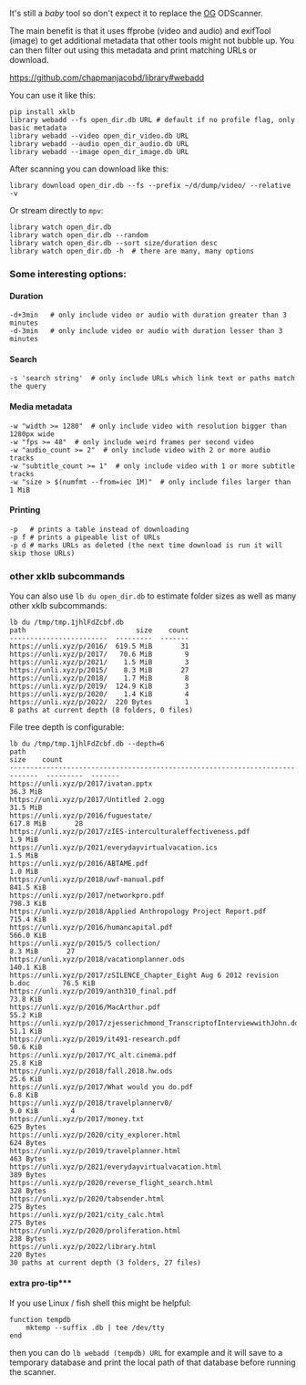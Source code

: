It's still a *baby* tool so don't expect it to replace the [OG](## "original gangster") ODScanner.

The main benefit is that it uses ffprobe (video and audio) and exifTool (image) to get additional metadata that other tools might not bubble up. You can then filter out using this metadata and print matching URLs or download.

https://github.com/chapmanjacobd/library#webadd

You can use it like this:

    pip install xklb
    library webadd --fs open_dir.db URL # default if no profile flag, only basic metadata
    library webadd --video open_dir_video.db URL
    library webadd --audio open_dir_audio.db URL
    library webadd --image open_dir_image.db URL

After scanning you can download like this:

    library download open_dir.db --fs --prefix ~/d/dump/video/ --relative -v

Or stream directly to `mpv`:

    library watch open_dir.db
    library watch open_dir.db --random
    library watch open_dir.db --sort size/duration desc
    library watch open_dir.db -h  # there are many, many options

### Some interesting options:

#### Duration

    -d+3min   # only include video or audio with duration greater than 3 minutes
    -d-3min   # only include video or audio with duration lesser than 3 minutes

#### Search

    -s 'search string'  # only include URLs which link text or paths match the query

#### Media metadata

    -w "width >= 1280"  # only include video with resolution bigger than 1280px wide
    -w "fps >= 48"  # only include weird frames per second video
    -w "audio_count >= 2"  # only include video with 2 or more audio tracks
    -w "subtitle_count >= 1"  # only include video with 1 or more subtitle tracks
    -w "size > $(numfmt --from=iec 1M)"  # only include files larger than 1 MiB

#### Printing

    -p   # prints a table instead of downloading
    -p f # prints a pipeable list of URLs
    -p d # marks URLs as deleted (the next time download is run it will skip those URLs)

### other xklb subcommands

You can also use `lb du open_dir.db` to estimate folder sizes as well as many other xklb subcommands:

    lb du /tmp/tmp.1jhlFdZcbf.db
    path                           size    count
    ------------------------  ---------  -------
    https://unli.xyz/p/2016/  619.5 MiB       31
    https://unli.xyz/p/2017/   70.6 MiB        9
    https://unli.xyz/p/2021/    1.5 MiB        3
    https://unli.xyz/p/2015/    8.3 MiB       27
    https://unli.xyz/p/2018/    1.7 MiB        8
    https://unli.xyz/p/2019/  124.9 KiB        3
    https://unli.xyz/p/2020/    1.4 KiB        4
    https://unli.xyz/p/2022/  220 Bytes        1
    8 paths at current depth (8 folders, 0 files)

File tree depth is configurable:

    lb du /tmp/tmp.1jhlFdZcbf.db --depth=6
    path                                                                                size    count
    -----------------------------------------------------------------------------  ---------  -------
    https://unli.xyz/p/2017/ivatan.pptx                                             36.3 MiB
    https://unli.xyz/p/2017/Untitled 2.ogg                                          31.5 MiB
    https://unli.xyz/p/2016/fuguestate/                                            617.8 MiB       28
    https://unli.xyz/p/2017/zIES-interculturaleffectiveness.pdf                      1.9 MiB
    https://unli.xyz/p/2021/everydayvirtualvacation.ics                              1.5 MiB
    https://unli.xyz/p/2016/ABTAME.pdf                                               1.0 MiB
    https://unli.xyz/p/2018/uwf-manual.pdf                                         841.5 KiB
    https://unli.xyz/p/2017/networkpro.pdf                                         798.3 KiB
    https://unli.xyz/p/2018/Applied Anthropology Project Report.pdf                715.4 KiB
    https://unli.xyz/p/2016/humancapital.pdf                                       566.0 KiB
    https://unli.xyz/p/2015/5 collection/                                            8.3 MiB       27
    https://unli.xyz/p/2018/vacationplanner.ods                                    140.1 KiB
    https://unli.xyz/p/2017/zSILENCE_Chapter_Eight Aug 6 2012 revision b.doc        76.5 KiB
    https://unli.xyz/p/2019/anth310_final.pdf                                       73.8 KiB
    https://unli.xyz/p/2016/MacArthur.pdf                                           55.2 KiB
    https://unli.xyz/p/2017/zjesserichmond_TranscriptofInterviewwithJohn.docx.pdf   51.1 KiB
    https://unli.xyz/p/2019/it491-research.pdf                                      50.6 KiB
    https://unli.xyz/p/2017/YC_alt.cinema.pdf                                       25.8 KiB
    https://unli.xyz/p/2018/fall.2018.hw.ods                                        25.6 KiB
    https://unli.xyz/p/2017/What would you do.pdf                                    6.8 KiB
    https://unli.xyz/p/2018/travelplannerv0/                                         9.0 KiB        4
    https://unli.xyz/p/2017/money.txt                                              625 Bytes
    https://unli.xyz/p/2020/city_explorer.html                                     624 Bytes
    https://unli.xyz/p/2019/travelplanner.html                                     463 Bytes
    https://unli.xyz/p/2021/everydayvirtualvacation.html                           389 Bytes
    https://unli.xyz/p/2020/reverse_flight_search.html                             328 Bytes
    https://unli.xyz/p/2020/tabsender.html                                         275 Bytes
    https://unli.xyz/p/2021/city_calc.html                                         275 Bytes
    https://unli.xyz/p/2020/proliferation.html                                     238 Bytes
    https://unli.xyz/p/2022/library.html                                           220 Bytes
    30 paths at current depth (3 folders, 27 files)

#### extra pro-tip***

If you use Linux / fish shell this might be helpful:

    function tempdb
        mktemp --suffix .db | tee /dev/tty
    end

then you can do `lb webadd (tempdb) URL` for example and it will save to a temporary database and print the local path of that database before running the scanner.
